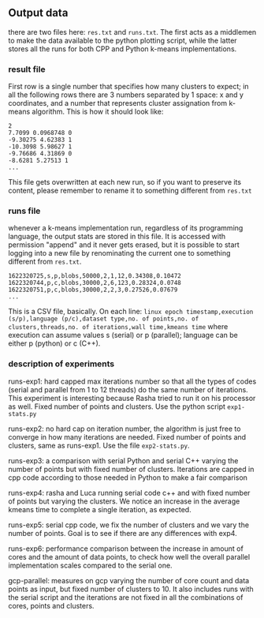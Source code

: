 ## Output data
there are two files here: `res.txt` and `runs.txt`. The first acts as a middlemen to make the data available to the python 
plotting script, while the latter stores all the runs for both CPP and Python k-means implementations. 

### result file
First row is a single number that specifies how many clusters to expect; in all the following rows there are 3 numbers 
separated by 1 space: x and y coordinates, and a number that represents cluster assignation from k-means algorithm. 
This is how it should look like:
```
2
7.7099 0.0968748 0
-9.30275 4.62383 1
-10.3098 5.98627 1
-9.76686 4.31869 0
-8.6281 5.27513 1
...
```

This file gets overwritten at each new run, so if you want to preserve its content, please remember to rename it to 
something different from `res.txt`

### runs file
whenever a k-means implementation run, regardless of its programming language, the output stats are stored in this file. 
It is accessed with permission "append" and it never gets erased, but it is possible to start logging into a new file 
by renominating the current one to something different from `res.txt`. 
```
1622320725,s,p,blobs,50000,2,1,12,0.34308,0.10472
1622320744,p,c,blobs,30000,2,6,123,0.28324,0.0748
1622320751,p,c,blobs,30000,2,2,3,0.27526,0.07679
...
```
This is a CSV file, basically. On each line:
`linux epoch timestamp,execution (s/p),language (p/c),dataset type,no. of points,no. of clusters,threads,no. of iterations,wall time,kmeans time`
where execution can assume values s (serial) or p (parallel); language can be either p (python) or c (C++).

### description of experiments
runs-exp1: hard capped max iterations number so that all the types of codes (serial and parallel from 1 to 12 threads) 
do the same number of iterations. This experiment is interesting because Rasha tried to run it on his processor as well. Fixed 
number of points and clusters. Use the python script `exp1-stats.py`

runs-exp2: no hard cap on iteration number, the algorithm is just free to converge in how many iterations are needed.
Fixed number of points and clusters, same as runs-exp1. Use the file `exp2-stats.py`. 

runs-exp3: a comparison with serial Python and serial C++ varying the number of points but with fixed number of clusters.
Iterations are capped in cpp code according to those needed in Python to make a fair comparison

runs-exp4: rasha and Luca running serial code c++ and with fixed number of points but varying the clusters. We notice an increase 
in the average kmeans time to complete a single iteration, as expected.

runs-exp5: serial cpp code, we fix the number of clusters and we vary the number of points. Goal is to see if there are any 
differences with exp4.

runs-exp6: performance comparison between the increase in amount of cores and the amount of data points, to check how well 
the overall parallel implementation scales compared to the serial one.

gcp-parallel: measures on gcp varying the number of core count and data points as input, but fixed number of clusters to 10. 
It also includes runs with the serial script and the iterations are not fixed in all the combinations of cores, points and clusters.